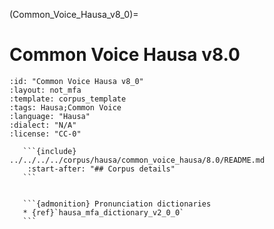 
(Common_Voice_Hausa_v8_0)=
# Common Voice Hausa v8.0

``````{corpus} Common Voice Hausa v8.0
:id: "Common Voice Hausa v8_0"
:layout: not_mfa
:template: corpus_template
:tags: Hausa;Common Voice
:language: "Hausa"
:dialect: "N/A"
:license: "CC-0"

   ```{include} ../../../../corpus/hausa/common_voice_hausa/8.0/README.md
    :start-after: "## Corpus details"
   ```


   ```{admonition} Pronunciation dictionaries
   * {ref}`hausa_mfa_dictionary_v2_0_0`
   ```
``````
